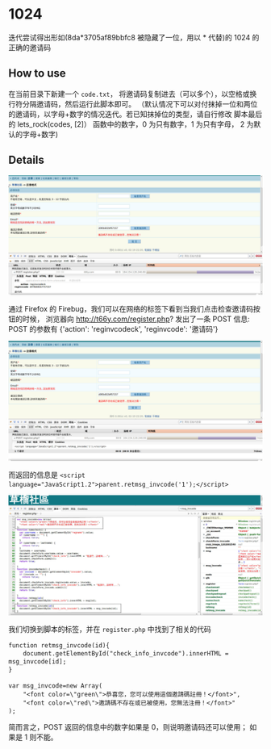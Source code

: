 # 1024

迭代尝试得出形如(8da*3705af89bbfc8 被隐藏了一位，用以 * 代替)的 1024 的正确的邀请码

## How to use

在当前目录下新建一个 `code.txt`， 将邀请码复制进去（可以多个），以空格或换行符分隔邀请码，然后运行此脚本即可。
（默认情况下可以对付抹掉一位和两位的邀请码，以字母+数字的情况迭代。若已知抹掉位的类型，请自行修改
脚本最后的 lets_rock(codes, [2]） 函数中的数字，0 为只有数字，1 为只有字母， 2 为默认的字母+数字)

## Details

![request](./screenshots/request.jpg)

通过 Firefox 的 Firebug，我们可以在网络的标签下看到当我们点击检查邀请码按钮的时候，
浏览器向 http://t66y.com/register.php? 发出了一条 POST 信息: POST 的参数有
{'action': 'reginvcodeck', 'reginvcode': '邀请码'}

![request](./screenshots/response.jpg)

而返回的信息是 `<script language="JavaScript1.2">parent.retmsg_invcode('1');</script>`

![request](./screenshots/javascript_code.jpg)

我们切换到脚本的标签，并在 `register.php` 中找到了相关的代码

    function retmsg_invcode(id){
        document.getElementById("check_info_invcode").innerHTML = msg_invcode[id];
    }

    var msg_invcode=new Array(
        "<font color=\"green\">恭喜您，您可以使用這個邀請碼註冊！</font>",
        "<font color=\"red\">邀請碼不存在或已被使用，您無法注冊！</font>"
    );

简而言之，POST 返回的信息中的数字如果是 0，则说明邀请码还可以使用； 如果是 1 则不能。
